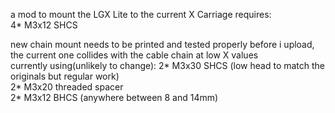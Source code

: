 a mod to mount the LGX Lite to the current X Carriage   requires:  
4* M3x12 SHCS

new chain mount needs to be printed and tested properly before i upload, the current one collides with the cable chain at low X values  
currently using(unlikely to change): 
2* M3x30 SHCS (low head to match the originals but regular work)  
2* M3x20 threaded spacer  
2* M3x12 BHCS (anywhere between 8 and 14mm)  
